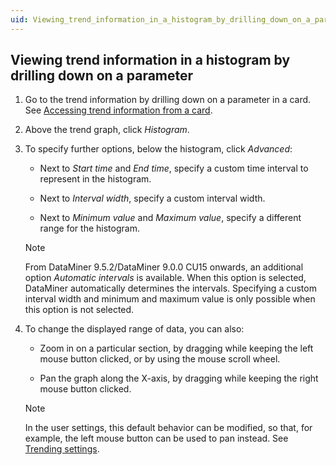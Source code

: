 ```yaml
---
uid: Viewing_trend_information_in_a_histogram_by_drilling_down_on_a_parameter
---
```


## Viewing trend information in a histogram by drilling down on a parameter

1. Go to the trend information by drilling down on a parameter in a card. See [Accessing trend information from a card](Accessing_trend_information_from_a_card.md).

2. Above the trend graph, click *Histogram*.

3. To specify further options, below the histogram, click *Advanced*:

    - Next to *Start time* and *End time*, specify a custom time interval to represent in the histogram.

    - Next to *Interval width*, specify a custom interval width.

    - Next to *Minimum value* and *Maximum value*, specify a different range for the histogram.

    > [!NOTE]
    > From DataMiner 9.5.2/DataMiner 9.0.0 CU15 onwards, an additional option *Automatic intervals* is available. When this option is selected, DataMiner automatically determines the intervals. Specifying a custom interval width and minimum and maximum value is only possible when this option is not selected.

4. To change the displayed range of data, you can also:

    - Zoom in on a particular section, by dragging while keeping the left mouse button clicked, or by using the mouse scroll wheel.

    - Pan the graph along the X-axis, by dragging while keeping the right mouse button clicked.

    > [!NOTE]
    > In the user settings, this default behavior can be modified, so that, for example, the left mouse button can be used to pan instead. See [Trending settings](../../part_1/GettingStarted/User_settings.md#trending-settings).
    >
